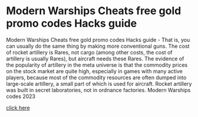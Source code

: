 # Modern Warships Cheats free gold promo codes Hacks guide

Modern Warships Cheats free gold promo codes Hacks guide - That is, you can usually do the same thing by making more conventional guns. The cost of rocket artillery is Rares, not cargo (among other costs, the cost of artillery is usually Rares), but aircraft needs these Rares. The evidence of the popularity of artillery in the meta universe is that the commodity prices on the stock market are quite high, especially in games with many active players, because most of the commodity resources are often dumped into large-scale artillery, a small part of which is used for aircraft. Rocket artillery was built in secret laboratories, not in ordnance factories. Modern Warships codes 2023

[click here](https://fengmod.top/modern-warships/)
